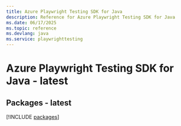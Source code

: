 ```yaml
---
title: Azure Playwright Testing SDK for Java
description: Reference for Azure Playwright Testing SDK for Java
ms.date: 06/17/2025
ms.topic: reference
ms.devlang: java
ms.service: playwrighttesting
---
```

# Azure Playwright Testing SDK for Java - latest
## Packages - latest
[!INCLUDE [packages](playwright-testing-index.md)]